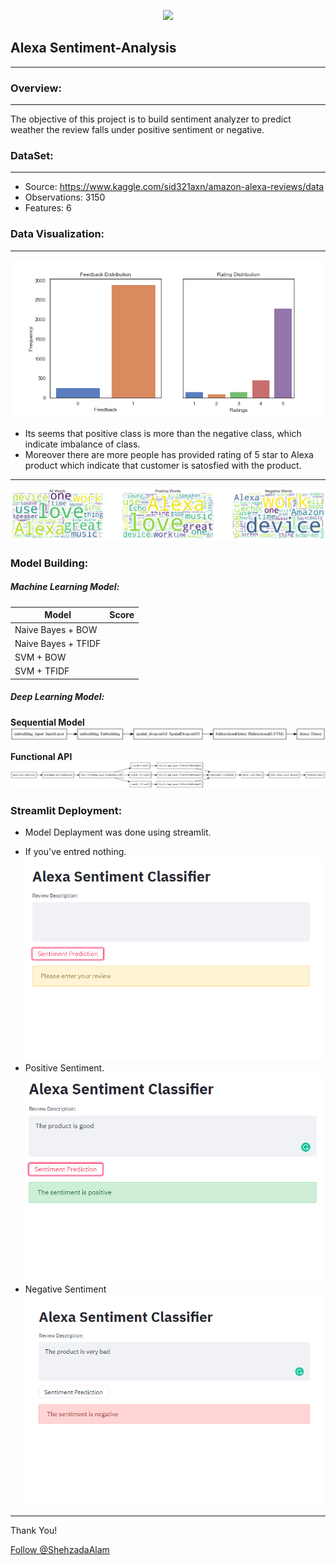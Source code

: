 <p align="center"><img src='https://github.com/ShehzadaAlam/Sentiment-Analysis/blob/master/Images/Alexalogo.jpg'/></p>

## Alexa Sentiment-Analysis
---
### Overview:
----
The objective of this project is to build sentiment analyzer to predict weather the review falls under positive sentiment or negative.

### DataSet:
-----
* Source: https://www.kaggle.com/sid321axn/amazon-alexa-reviews/data
* Observations: 3150
* Features: 6

### Data Visualization:
-----
![Feed_rating](https://github.com/ShehzadaAlam/Alexa-Review-Sentiment-Analysis/blob/master/Images/Distribution.png)

* Its seems that positive class is more than the negative class, which indicate imbalance of class.
* Moreover there are more people has provided rating of 5 star to Alexa product which indicate that customer is satosfied with the product.
-----
![Wordcloud](https://github.com/ShehzadaAlam/Alexa-Review-Sentiment-Analysis/blob/master/Images/Wordcloud.png)

### Model Building:
##### Machine Learning Model:
Model | Score
----- | -----
Naive Bayes + BOW | 
Naive Bayes + TFIDF |
SVM + BOW |
SVM + TFIDF |


##### Deep Learning Model:
**Sequential Model**
!['Sequential'](https://github.com/ShehzadaAlam/Alexa-Review-Sentiment-Analysis/blob/master/Images/model.png)

**Functional API**
!['Functional API'](https://github.com/ShehzadaAlam/Alexa-Review-Sentiment-Analysis/blob/master/Images/Model_Custom.png)


### Streamlit Deployment:
- Model Deplayment was done using streamlit.
* If you've entred nothing.
![nothing Entered](https://github.com/ShehzadaAlam/Alexa-Review-Sentiment-Analysis/blob/master/Images/if%20you%20enter%20nothing.PNG)
* Positive Sentiment.
![positive sentiment](https://github.com/ShehzadaAlam/Alexa-Review-Sentiment-Analysis/blob/master/Images/Positive%20Sentiment.PNG)
* Negative Sentiment
![negative sentiment](https://github.com/ShehzadaAlam/Alexa-Review-Sentiment-Analysis/blob/master/Images/negative%20sentiment.PNG)


----
<p>Thank You!	
<p><!-- Place this tag where you want the button to render. -->
<a class="github-button" href="https://github.com/ShehzadaAlam" aria-label="Follow @ShehzadaAlam on GitHub">Follow @ShehzadaAlam</a>
